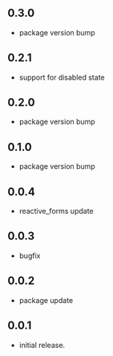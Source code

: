 ## 0.3.0

* package version bump

## 0.2.1

* support for disabled state

## 0.2.0

* package version bump

## 0.1.0

* package version bump

## 0.0.4

* reactive_forms update

## 0.0.3

* bugfix

## 0.0.2

* package update

## 0.0.1

* initial release.
